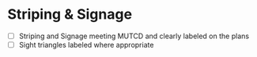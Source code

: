 # Striping & Signage

- [ ] Striping and Signage meeting MUTCD and clearly labeled on the plans
- [ ] Sight triangles labeled where appropriate